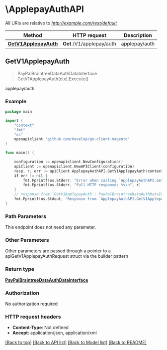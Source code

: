 # \ApplepayAuthAPI

All URIs are relative to *http://example.com/rest/default*

Method | HTTP request | Description
------------- | ------------- | -------------
[**GetV1ApplepayAuth**](ApplepayAuthAPI.md#GetV1ApplepayAuth) | **Get** /V1/applepay/auth | applepay/auth



## GetV1ApplepayAuth

> PayPalBraintreeDataAuthDataInterface GetV1ApplepayAuth(ctx).Execute()

applepay/auth



### Example

```go
package main

import (
	"context"
	"fmt"
	"os"
	openapiclient "github.com/Hevelop/go-client-magento"
)

func main() {

	configuration := openapiclient.NewConfiguration()
	apiClient := openapiclient.NewAPIClient(configuration)
	resp, r, err := apiClient.ApplepayAuthAPI.GetV1ApplepayAuth(context.Background()).Execute()
	if err != nil {
		fmt.Fprintf(os.Stderr, "Error when calling `ApplepayAuthAPI.GetV1ApplepayAuth``: %v\n", err)
		fmt.Fprintf(os.Stderr, "Full HTTP response: %v\n", r)
	}
	// response from `GetV1ApplepayAuth`: PayPalBraintreeDataAuthDataInterface
	fmt.Fprintf(os.Stdout, "Response from `ApplepayAuthAPI.GetV1ApplepayAuth`: %v\n", resp)
}
```

### Path Parameters

This endpoint does not need any parameter.

### Other Parameters

Other parameters are passed through a pointer to a apiGetV1ApplepayAuthRequest struct via the builder pattern


### Return type

[**PayPalBraintreeDataAuthDataInterface**](PayPalBraintreeDataAuthDataInterface.md)

### Authorization

No authorization required

### HTTP request headers

- **Content-Type**: Not defined
- **Accept**: application/json, application/xml

[[Back to top]](#) [[Back to API list]](../README.md#documentation-for-api-endpoints)
[[Back to Model list]](../README.md#documentation-for-models)
[[Back to README]](../README.md)

